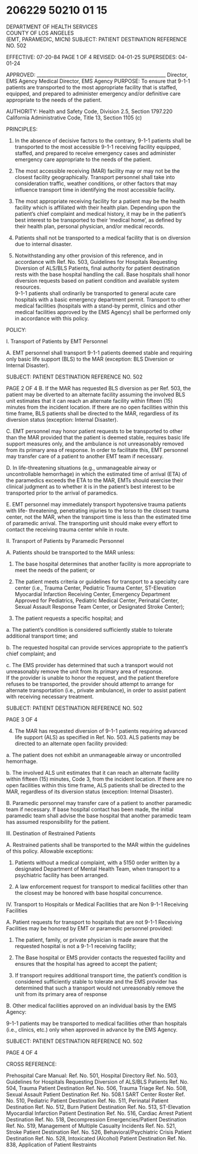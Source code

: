 # 206229 50210 01 15

DEPARTMENT OF HEALTH SERVICES   
COUNTY OF LOS ANGELES  
           (EMT, PARAMEDIC, MICN) 
SUBJECT: PATIENT DESTINATION REFERENCE NO. 502 
 
 
 
 
EFFECTIVE: 07-20-84 PAGE 1 OF 4 
REVISED:   04-01-25 
SUPERSEDES: 04-01-24 
  
 
APPROVED: ________________________ ______________________________ 
Director, EMS Agency  Medical Director, EMS Agency 
PURPOSE: To ensure that 9-1-1 patients are transported to the most appropriate facility that 
is staffed, equipped, and prepared to administer emergency and/or definitive care 
appropriate to the needs of the patient. 
 
AUTHORITY: Health and Safety Code, Division 2.5, Section 1797.220 
California Administrative Code, Title 13, Section 1105 (c) 
 
PRINCIPLES: 
 
1. In the absence of decisive factors to the contrary, 9-1-1 patients shall be transported to 
the most accessible 9-1-1 receiving facility equipped, staffed, and prepared to receive 
emergency cases and administer emergency care appropriate to the needs of the 
patient. 
 
2. The most accessible receiving (MAR) facility may or may not be the closest facility 
geographically. Transport personnel shall take into consideration traffic, weather 
conditions, or other factors that may influence transport time in identifying the most 
accessible facility. 
 
3. The most appropriate receiving facility for a patient may be the health facility which is 
affiliated with their health plan. Depending upon the patient’s chief complaint and 
medical history, it may be in the patient’s best interest to be transported to their ‘medical 
home’, as defined by their health plan, personal physician, and/or medical records. 
 
4. Patients shall not be transported to a medical facility that is on diversion due to internal 
disaster. 
 
5. Notwithstanding any other provision of this reference, and in accordance with Ref. No. 
503, Guidelines for Hospitals Requesting Diversion of ALS/BLS Patients, final authority 
for patient destination rests with the base hospital handling the call. Base hospitals shall 
honor diversion requests based on patient condition and available system resources.  
9-1-1 patients shall ordinarily be transported to general acute care hospitals with a basic 
emergency department permit. Transport to other medical facilities (hospitals with a 
stand-by permit, clinics and other medical facilities approved by the EMS Agency) shall 
be performed only in accordance with this policy. 
 
POLICY: 
 
I. Transport of Patients by EMT Personnel 
 
A. EMT personnel shall transport 9-1-1 patients deemed stable and requiring only 
basic life support (BLS) to the MAR (exception: BLS Diversion or Internal 
Disaster).   

SUBJECT: PATIENT DESTINATION REFERENCE NO. 502 
 
 
 
 
PAGE 2 OF 4 
B. If the MAR has requested BLS diversion as per Ref. 503, the patient may be 
diverted to an alternate facility assuming the involved BLS unit estimates that it 
can reach an alternate facility within fifteen (15) minutes from the incident 
location.  If there are no open facilities within this time frame, BLS patients shall 
be directed to the MAR, regardless of its diversion status (exception: Internal 
Disaster). 
 
C. EMT personnel may honor patient requests to be transported to other than the 
MAR provided that the patient is deemed stable, requires basic life support 
measures only, and the ambulance is not unreasonably removed from its primary 
area of response. In order to facilitate this, EMT personnel may transfer care of a 
patient to another EMT team if necessary. 
 
D.  In life-threatening situations (e.g., unmanageable airway or uncontrollable 
 hemorrhage) in which the estimated time of arrival (ETA) of the paramedics 
 exceeds the ETA to the MAR, EMTs should exercise their clinical judgment as to 
 whether it is in the patient’s best interest to be transported prior to the arrival of 
 paramedics. 
 
E. EMT personnel may immediately transport hypotensive trauma patients with life-
threatening, penetrating injuries to the torso to the closest trauma center, not the 
MAR, when the transport time is less than the estimated time of paramedic 
arrival.  The transporting unit should make every effort to contact the receiving 
trauma center while in route. 
 
II. Transport of Patients by Paramedic Personnel 
 
A. Patients should be transported to the MAR unless: 
 
1. The base hospital determines that another facility is more appropriate to 
meet the needs of the patient; or 
 
2. The patient meets criteria or guidelines for transport to a specialty care 
center (i.e., Trauma Center, Pediatric Trauma Center, ST-Elevation 
Myocardial Infarction Receiving Center, Emergency Department 
Approved for Pediatrics, Pediatric Medical Center, Perinatal Center, 
Sexual Assault Response Team Center, or Designated Stroke Center); 
 
3. The patient requests a specific hospital; and 
 
a. The patient’s condition is considered sufficiently stable to tolerate 
additional transport time; and 
 
b. The requested hospital can provide services appropriate to the 
patient’s chief complaint; and 
 
c. The EMS provider has determined that such a transport would not 
unreasonably remove the unit from its primary area of response.  
If the provider is unable to honor the request, and the patient 
therefore refuses to be transported, the provider should attempt to 
arrange for alternate transportation (i.e., private ambulance), in 
order to assist patient with receiving necessary treatment. 

SUBJECT: PATIENT DESTINATION REFERENCE NO. 502 
 
 
 
 
PAGE 3 OF 4 
 
4. The MAR has requested diversion of 9-1-1 patients requiring advanced 
life support (ALS) as specified in Ref. No. 503. ALS patients may be 
directed to an alternate open facility provided: 
 
a. The patient does not exhibit an unmanageable airway or 
uncontrolled hemorrhage. 
 
b. The involved ALS unit estimates that it can reach an alternate 
facility within fifteen (15) minutes, Code 3, from the incident 
location.  If there are no open facilities within this time frame, ALS 
patients shall be directed to the MAR, regardless of its diversion 
status (exception: Internal Disaster). 
 
B. Paramedic personnel may transfer care of a patient to another paramedic team if 
necessary.  If base hospital contact has been made, the initial paramedic team 
shall advise the base hospital that another paramedic team has assumed 
responsibility for the patient. 
 
lll. Destination of Restrained Patients 
 
A. Restrained patients shall be transported to the MAR within the guidelines of this 
policy.  Allowable exceptions: 
 
 1. Patients without a medical complaint, with a 5150 order written by a 
designated Department of Mental Health Team, when transport to a 
psychiatric facility has been arranged. 
 
 2. A law enforcement request for transport to medical facilities other than the 
closest may be honored with base hospital concurrence. 
 
IV. Transport to Hospitals or Medical Facilities that are Non 9-1-1 Receiving Facilities 
 
A. Patient requests for transport to hospitals that are not 9-1-1 Receiving Facilities 
may be honored by EMT or paramedic personnel provided: 
 
1. The patient, family, or private physician is made aware that the requested 
hospital is not a 9-1-1 receiving facility; 
 
2. The Base hospital or EMS provider contacts the requested facility and 
ensures that the hospital has agreed to accept the patient; 
 
3. If transport requires additional transport time, the patient’s condition is 
considered sufficiently stable to tolerate and the EMS provider has 
determined that such a transport would not unreasonably remove the unit 
from its primary area of response 
 
B. Other medical facilities approved on an individual basis by the EMS Agency: 
 
9-1-1 patients may be transported to medical facilities other than hospitals 
(i.e., clinics, etc.) only when approved in advance by the EMS Agency. 
 

SUBJECT: PATIENT DESTINATION REFERENCE NO. 502 
 
 
 
 
PAGE 4 OF 4 
 
 
CROSS REFERENCE: 
 
Prehospital Care Manual: 
Ref. No. 501, Hospital Directory 
Ref. No. 503, Guidelines for Hospitals Requesting Diversion of ALS/BLS Patients 
Ref. No. 504, Trauma Patient Destination 
Ref. No. 506, Trauma Triage 
Ref. No. 508, Sexual Assault Patient Destination 
Ref. No. 508.1 SART Center Roster 
Ref. No. 510, Pediatric Patient Destination 
Ref. No. 511, Perinatal Patient Destination 
Ref. No. 512, Burn Patient Destination 
Ref. No. 513, ST-Elevation Myocardial Infarction Patient Destination 
Ref. No. 516, Cardiac Arrest Patient Destination 
Ref. No. 518, Decompression Emergencies/Patient Destination 
Ref. No. 519, Management of Multiple Casualty Incidents 
Ref. No. 521, Stroke Patient Destination 
Ref. No. 526, Behavioral/Psychiatric Crisis Patient Destination 
Ref. No. 528, Intoxicated (Alcohol) Patient Destination 
Ref. No. 838, Application of Patient Restraints
